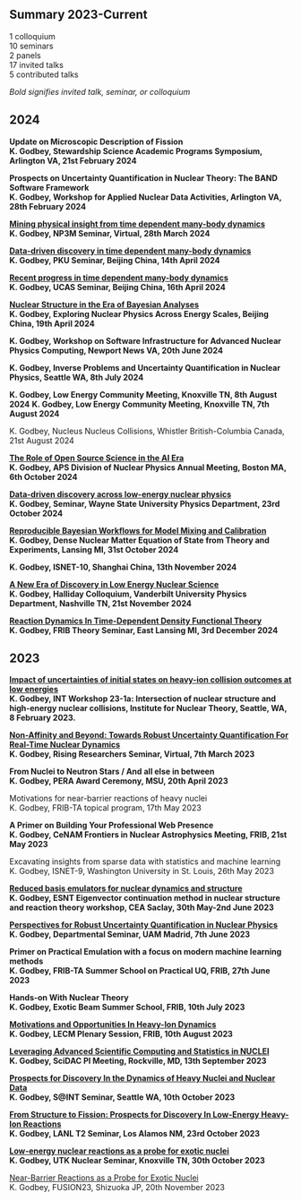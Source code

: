 ## Summary 2023-Current

1 colloquium  
10 seminars  
2 panels  
17 invited talks  
5 contributed talks  

*Bold signifies invited talk, seminar, or colloquium*

## 2024

**Update on Microscopic Description of Fission  
K. Godbey, Stewardship Science Academic Programs Symposium, Arlington VA, 21st February 2024**

**Prospects on Uncertainty Quantification in Nuclear Theory: The BAND Software Framework  
K. Godbey, Workshop for Applied Nuclear Data Activities, Arlington VA, 28th February 2024**

**[Mining physical insight from time dependent many-body dynamics](https://docs.google.com/presentation/d/1IFOChwaqHaGpoMOVSA0s3VEVCaZfD6q0LMsCSj-3hvo/edit?usp=sharing)  
K. Godbey, NP3M Seminar, Virtual, 28th March 2024**

**[Data-driven discovery in time dependent many-body dynamics](https://docs.google.com/presentation/d/1jwk84laCPuevRNldPaznLyr6RQLENpGhoJnjcz5GmeY/edit?usp=sharing)  
K. Godbey, PKU Seminar, Beijing China, 14th April 2024**

**[Recent progress in time dependent many-body dynamics](https://docs.google.com/presentation/d/1M0SekEpkmM_XPV9OTbyFCXoEs86FBbc5Wq_-oPUTQqs/edit?usp=sharing)  
K. Godbey, UCAS Seminar, Beijing China, 16th April 2024**

**[Nuclear Structure in the Era of Bayesian Analyses](https://docs.google.com/presentation/d/12fXgFym5_syMTsAt7qP1DkE1gf_IqQ3ggjprophj-YU/edit?usp=sharing)  
K. Godbey, Exploring Nuclear Physics Across Energy Scales, Beijing China, 19th April 2024**

**K. Godbey, Workshop on Software Infrastructure for Advanced Nuclear Physics Computing, Newport News VA, 20th June 2024**

**K. Godbey, Inverse Problems and Uncertainty Quantification in Nuclear Physics, Seattle WA, 8th July 2024**

**K. Godbey, Low Energy Community Meeting, Knoxville TN, 8th August 2024**
**K. Godbey, Low Energy Community Meeting, Knoxville TN, 7th August 2024**

K. Godbey, Nucleus Nucleus Collisions, Whistler British-Columbia Canada, 21st August 2024

**[The Role of Open Source Science in the AI Era](https://docs.google.com/presentation/d/1XESGybtoE7xvolNbthNdmn1Ga518VnN0JKEPVjKGwrw/edit?usp=sharing)  
K. Godbey, APS Division of Nuclear Physics Annual Meeting, Boston MA, 6th October 2024**

**[Data-driven discovery across low-energy nuclear physics](https://docs.google.com/presentation/d/1vqVY6O9zH_21gPc5Bk4fQvP5Ao12Vk70hzWTY6Xgk4A/edit?usp=sharing)  
K. Godbey, Seminar, Wayne State University Physics Department, 23rd October 2024**

**[Reproducible Bayesian Workflows for Model Mixing and Calibration](https://docs.google.com/presentation/d/1DkuXaGHSvYAYYSaTS-uZHLDs3-rkDhgp2Ck9OLrswvg/edit?usp=sharing)  
K. Godbey, Dense Nuclear Matter Equation of State from Theory and Experiments, Lansing MI, 31st October 2024**

**K. Godbey, ISNET-10, Shanghai China, 13th November 2024**

**[A New Era of Discovery in Low Energy Nuclear Science](https://docs.google.com/presentation/d/1GbtBZoF1o_Ek9n-eUKqVowVht4pZNIdwBPvkzn7i2fI/edit?usp=sharing)  
K. Godbey, Halliday Colloquium, Vanderbilt University Physics Department, Nashville TN, 21st November 2024**

**[Reaction Dynamics In Time-Dependent Density Functional Theory
](https://docs.google.com/presentation/d/1tP6aztoCZTw2l-B95QHlJHVBWJUawmb6TBsyxCn_yFI/edit?usp=sharing)  
K. Godbey, FRIB Theory Seminar, East Lansing MI, 3rd December 2024**

## 2023

**[Impact of uncertainties of initial states on heavy-ion collision outcomes at low energies](https://docs.google.com/presentation/d/1uG1L_3T2Pgcj20hrYtkGTTwFpdQbEdz0R2uX0G91Szo/edit?usp=sharing)  
K. Godbey, INT Workshop 23-1a: Intersection of nuclear structure and high‐energy nuclear collisions, Institute for Nuclear Theory, Seattle, WA, 8 February 2023.**

**[Non-Affinity and Beyond: Towards Robust Uncertainty Quantification For Real-Time Nuclear Dynamics](https://docs.google.com/presentation/d/1sWnmd6ZdR9SBcGOMJN6e-nSY3e6B4iLId7s1abp7E_k/edit?usp=sharing)  
K. Godbey, Rising Researchers Seminar, Virtual, 7th March 2023**

**From Nuclei to Neutron Stars / And all else in between  
K. Godbey, PERA Award Ceremony, MSU, 20th April 2023**

Motivations for near-barrier reactions of heavy nuclei  
K. Godbey, FRIB-TA topical program, 17th May 2023

**A Primer on Building Your Professional Web Presence  
K. Godbey, CeNAM Frontiers in Nuclear Astrophysics Meeting, FRIB, 21st May 2023**

Excavating insights from sparse data with statistics and machine learning  
K. Godbey, ISNET-9, Washington University in St. Louis, 26th May 2023

**[Reduced basis emulators for nuclear dynamics and structure](https://docs.google.com/presentation/d/1Sb7K9YqziprNxiLm4-eh1KPUfJvl1bDevW2S6ZV2L84/edit?usp=sharing)  
K. Godbey, ESNT Eigenvector continuation method in nuclear structure and reaction theory workshop, CEA Saclay, 30th May-2nd June 2023**

**[Perspectives for Robust Uncertainty Quantification in Nuclear Physics](https://docs.google.com/presentation/d/1xZ9_fA5zATnPyMxFfHWQ2GXmZ643hpSc_jrq93dBdeA/edit?usp=sharing)  
K. Godbey, Departmental Seminar, UAM Madrid, 7th June 2023**

**Primer on Practical Emulation with a focus on modern machine learning methods  
K. Godbey, FRIB-TA Summer School on Practical UQ, FRIB, 27th June 2023**

**Hands-on With Nuclear Theory  
K. Godbey, Exotic Beam Summer School, FRIB, 10th July 2023**

**[Motivations and Opportunities In Heavy-Ion Dynamics](https://docs.google.com/presentation/d/1wl6KKh4Kp76M8PZOxWX61ZpD9NAhcc_PYovyz8Kj5Ig/edit?usp=sharing)  
K. Godbey, LECM Plenary Session, FRIB, 10th August 2023**

**[Leveraging Advanced Scientific Computing and Statistics in NUCLEI](https://docs.google.com/presentation/d/1ge1ST4bUaGiTIKVlxoe6I3u3b0I3FLcpzmu4fllgWQU/edit?usp=sharing)  
K. Godbey, SciDAC PI Meeting, Rockville, MD, 13th September 2023**

**[Prospects for Discovery In the Dynamics of Heavy Nuclei and Nuclear Data](https://docs.google.com/presentation/d/1W4TUEMdGKR4zQ5CsnKVykWttvaNX9aRiR_eOjN8vC-A/edit?usp=sharing)  
K. Godbey, S@INT Seminar, Seattle WA, 10th October 2023**

**[From Structure to Fission: Prospects for Discovery In Low-Energy Heavy-Ion Reactions](https://docs.google.com/presentation/d/1iv1VX1gV6kG8mFbZY2RNZojx8G2kEPo4yX3wfsZ9UXg/edit?usp=sharing)  
K. Godbey, LANL T2 Seminar, Los Alamos NM, 23rd October 2023**

**[Low-energy nuclear reactions as a probe for exotic nuclei](https://docs.google.com/presentation/d/14so-7HYABXCTgAfrEWxBffYVHd7lnREstFYp3GXFNJU/edit?usp=sharing)  
K. Godbey, UTK Nuclear Seminar, Knoxville TN, 30th October 2023**

[Near-Barrier Reactions as a Probe for Exotic Nuclei](https://docs.google.com/presentation/d/1db6I9nLMSW0DTdAg5i5FniXLBImz-ccO_EMxh7Vm8k8/edit?usp=sharing)  
K. Godbey, FUSION23, Shizuoka JP, 20th November 2023



